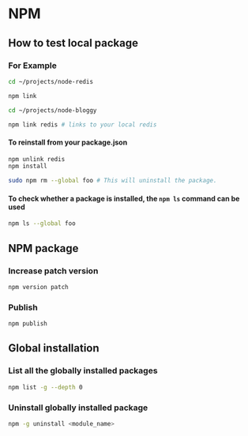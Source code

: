 # NPM

## How to test local package

### For Example

```bash
cd ~/projects/node-redis

npm link

cd ~/projects/node-bloggy

npm link redis # links to your local redis
```

#### To reinstall from your package.json

```bash
npm unlink redis
npm install

sudo npm rm --global foo # This will uninstall the package.
```

#### To check whether a package is installed, the `npm ls` command can be used

```bash
npm ls --global foo
```

## NPM package

### Increase patch version

```sh
npm version patch
```

### Publish

```sh
npm publish
```

## Global installation

### List all the globally installed packages

```sh
npm list -g --depth 0
```

### Uninstall globally installed package

```sh
npm -g uninstall <module_name>
```
